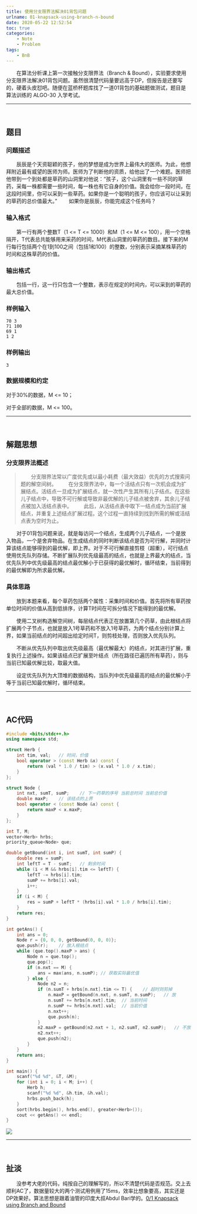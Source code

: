 ```yaml
---
title: 使用分支限界法解决01背包问题
urlname: 01-knapsack-using-branch-n-bound
date: 2020-05-22 12:52:54
toc: true
categories:
    - Note
    - Problem
tags:
    - BnB
---
```


&emsp;&emsp;在算法分析课上第一次接触分支限界法（Branch & Bound），实验要求使用分支限界法解决01背包问题。虽然很清楚代码量要远高于DP，但报告是还要写的，硬着头皮怼吧。随便在蓝桥杯题库找了一道01背包的基础题做测试，题目是算法训练的 ALGO-30 入学考试。

<!--more-->

---
<br>

## 题目

### 问题描述

&emsp;&emsp;辰辰是个天资聪颖的孩子，他的梦想是成为世界上最伟大的医师。为此，他想拜附近最有威望的医师为师。医师为了判断他的资质，给他出了一个难题。医师把他带到一个到处都是草药的山洞里对他说：“孩子，这个山洞里有一些不同的草药，采每一株都需要一些时间，每一株也有它自身的价值。我会给你一段时间，在这段时间里，你可以采到一些草药。如果你是一个聪明的孩子，你应该可以让采到的草药的总价值最大。”
&emsp;&emsp;如果你是辰辰，你能完成这个任务吗？

### 输入格式

&emsp;&emsp;第一行有两个整数T（1 <= T <= 1000）和M（1 <= M <= 100），用一个空格隔开，T代表总共能够用来采药的时间，M代表山洞里的草药的数目。接下来的M行每行包括两个在1到100之间（包括1和100）的整数，分别表示采摘某株草药的时间和这株草药的价值。

### 输出格式

&emsp;&emsp;包括一行，这一行只包含一个整数，表示在规定的时间内，可以采到的草药的最大总价值。

### 样例输入

```
70 3
71 100
69 1
1 2
```

### 样例输出

```
3
```

### 数据规模和约定

对于30%的数据，M <= 10；

对于全部的数据，M <= 100。

---

<br>

## 解题思想

### 分支限界法概述

>&emsp;&emsp;分支限界法常以广度优先或以最小耗费（最大效益）优先的方式搜索问题的解空间树。
&emsp;&emsp;在分支限界法中，每一个活结点只有一次机会成为扩展结点。活结点一旦成为扩展结点，就一次性产生其所有儿子结点。在这些儿子结点中，导致不可行解或导致非最优解的儿子结点被舍弃，其余儿子结点被加入活结点表中。
&emsp;&emsp;此后，从活结点表中取下一结点成为当前扩展结点，并重复上述结点扩展过程。这个过程一直持续到找到所需的解或活结点表为空时为止。

&emsp;&emsp;对于01背包问题来说，就是每访问一个结点，生成两个儿子结点，一个是放入物品，一个是舍弃物品。在生成结点的同时判断该结点是否为可行解，并同时计算该结点能够得到的最优解，即上界。对于不可行解直接剪枝（超重），可行结点使用优先队列存储。不断扩展队列优先级最高的结点，也就是上界最大的结点，当优先队列中优先级最高的结点最优解小于已获得的最优解时，循环结束，当前得到的最优解即为所求最优解。

### 具体思路

&emsp;&emsp;放到本题来看，每个草药包括两个属性：采集时间和价值。首先将所有草药按单位时间的价值从高到低排序，计算T时间在可拆分情况下能得到的最优解。

&emsp;&emsp;使用二叉树构造解空间树，每层结点代表正在放置第几个药草，由此根结点将扩展两个子节点，也就是放入1号草药和不放入1号草药，为两个结点分别计算上界，如果当前结点的时间超出给定时间T，则剪枝处理，否则放入优先队列。

&emsp;&emsp;不断从优先队列中取出优先级最高（最优解最大）的结点，对其进行扩展，重复执行上述操作。如果该结点已扩展至叶结点（所在路径已遍历所有草药），则与当前已知最优解比较，取最大值。

&emsp;&emsp;设定优先队列为大顶堆的数据结构，当队列中优先级最高的结点的最优解小于等于当前已知最优解时，循环结束。

---
<br>

## AC代码

``` cpp
#include <bits/stdc++.h>
using namespace std;

struct Herb {
    int tim, val;   // 时间，价值
    bool operator > (const Herb &x) const {
        return (val * 1.0 / tim) > (x.val * 1.0 / x.tim);
    }
};

struct Node {
    int nxt, sumT, sumP;    // 下一药草的序号 当前总时间 当前总价值
    double maxP;    // 该结点的上界
    bool operator < (const Node &x) const {
        return maxP < x.maxP;
    }
};

int T, M;
vector<Herb> hrbs;
priority_queue<Node> que;

double getBound(int i, int sumT, int sumP) {
    double res = sumP;
    int leftT = T - sumT;   // 剩余时间
    while (i < M && hrbs[i].tim <= leftT) {
        leftT -= hrbs[i].tim;
        sumP += hrbs[i].val;
        i++;
    }
    if (i < M) {
        res = sumP + leftT * (hrbs[i].val * 1.0 / hrbs[i].tim);
    }
    return res;
}

int getAns() {
    int ans = 0;
    Node r = {0, 0, 0, getBound(0, 0, 0)};
    que.push(r);    // 放入根结点
    while (que.top().maxP > ans) {
        Node n = que.top();
        que.pop();
        if (n.nxt == M) {
            ans = max(ans, n.sumP); // 获取实际最优值
        } else {
            Node n2 = n;
            if (n.sumT + hrbs[n.nxt].tim <= T) {    // 超时则剪掉
                n.maxP = getBound(n.nxt, n.sumT, n.sumP);   // 放
                n.sumT += hrbs[n.nxt].tim;  // 当前时间
                n.sumP += hrbs[n.nxt].val;  // 当前价值
                n.nxt++;
                que.push(n);
            }
            n2.maxP = getBound(n2.nxt + 1, n2.sumT, n2.sumP);   // 不放
            n2.nxt++;
            que.push(n2);
        }
    }
    return ans;
}

int main() {
    scanf("%d %d", &T, &M);
    for (int i = 0; i < M; i++) {
        Herb h;
        scanf("%d %d", &h.tim, &h.val);
        hrbs.push_back(h);
    }
    sort(hrbs.begin(), hrbs.end(), greater<Herb>());
    cout << getAns() << endl;
}
```

![](https://cdn.jsdelivr.net/gh/kainzhang/kz-img/blog/20/05/22/200522-1.png)

---
<br>

## 扯淡

&emsp;&emsp;没参考大佬的代码，纯按自己的理解写的，所以不清楚代码是否规范。交上去顺利AC了，数据量较大的两个测试用例用了15ms，效率比想象要高，其实还是DP效果好。算法思想是跟着油管的印度大叔Abdul Bari学的。[0/1 Knapsack using Branch and Bound](https://youtu.be/yV1d-b_NeK8 "0/1 Knapsack using Branch and Bound")